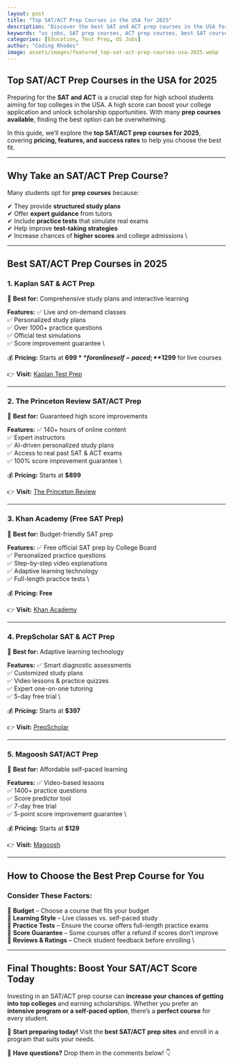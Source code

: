 ```yaml
---
layout: post
title: "Top SAT/ACT Prep Courses in the USA for 2025"
description: "Discover the best SAT and ACT prep courses in the USA for 2025. Compare online and in-person options to boost your test scores and college admissions chances."
keywords: "us jobs, SAT prep courses, ACT prep courses, best SAT courses, online SAT prep, college admissions USA, SAT ACT tutoring"
categories: [Education, Test Prep, US Jobs]
author: "Coding Rhodes"
image: assets/images/featured_top-sat-act-prep-courses-usa-2025.webp
---
```


## **Top SAT/ACT Prep Courses in the USA for 2025**

Preparing for the **SAT and ACT** is a crucial step for high school students aiming for top colleges in the USA. A high score can boost your college application and unlock scholarship opportunities. With many **prep courses available**, finding the best option can be overwhelming.

In this guide, we’ll explore the **top SAT/ACT prep courses for 2025**, covering **pricing, features, and success rates** to help you choose the best fit.

---

## **Why Take an SAT/ACT Prep Course?**

Many students opt for **prep courses** because:

✔ They provide **structured study plans** \
✔ Offer **expert guidance** from tutors \
✔ Include **practice tests** that simulate real exams \
✔ Help improve **test-taking strategies** \
✔ Increase chances of **higher scores** and college admissions \

---

## **Best SAT/ACT Prep Courses in 2025**

### **1. Kaplan SAT & ACT Prep**
📌 **Best for:** Comprehensive study plans and interactive learning

**Features:**
✅ Live and on-demand classes \
✅ Personalized study plans \
✅ Over 1000+ practice questions \
✅ Official test simulations \
✅ Score improvement guarantee \

💰 **Pricing:** Starts at **$699** for online self-paced; **$1299** for live courses

👉 **Visit:** [Kaplan Test Prep](https://www.kaptest.com)

---

### **2. The Princeton Review SAT/ACT Prep**
📌 **Best for:** Guaranteed high score improvements

**Features:**
✅ 140+ hours of online content \
✅ Expert instructors \
✅ AI-driven personalized study plans \
✅ Access to real past SAT & ACT exams \
✅ 100% score improvement guarantee \

💰 **Pricing:** Starts at **$899**

👉 **Visit:** [The Princeton Review](https://www.princetonreview.com)

---

### **3. Khan Academy (Free SAT Prep)**
📌 **Best for:** Budget-friendly SAT prep

**Features:**
✅ Free official SAT prep by College Board \
✅ Personalized practice questions \
✅ Step-by-step video explanations \
✅ Adaptive learning technology \
✅ Full-length practice tests \

💰 **Pricing:** **Free**

👉 **Visit:** [Khan Academy](https://www.khanacademy.org/sat)

---

### **4. PrepScholar SAT & ACT Prep**
📌 **Best for:** Adaptive learning technology

**Features:**
✅ Smart diagnostic assessments \
✅ Customized study plans \
✅ Video lessons & practice quizzes \
✅ Expert one-on-one tutoring \
✅ 5-day free trial \

💰 **Pricing:** Starts at **$397**

👉 **Visit:** [PrepScholar](https://www.prepscholar.com)

---

### **5. Magoosh SAT/ACT Prep**
📌 **Best for:** Affordable self-paced learning

**Features:**
✅ Video-based lessons \
✅ 1400+ practice questions \
✅ Score predictor tool \
✅ 7-day free trial \
✅ 5-point score improvement guarantee \

💰 **Pricing:** Starts at **$129**

👉 **Visit:** [Magoosh](https://www.magoosh.com)

---

## **How to Choose the Best Prep Course for You**

### Consider These Factors:
📌 **Budget** – Choose a course that fits your budget \
📌 **Learning Style** – Live classes vs. self-paced study \
📌 **Practice Tests** – Ensure the course offers full-length practice exams \
📌 **Score Guarantee** – Some courses offer a refund if scores don’t improve \
📌 **Reviews & Ratings** – Check student feedback before enrolling \

---

## **Final Thoughts: Boost Your SAT/ACT Score Today**

Investing in an SAT/ACT prep course can **increase your chances of getting into top colleges** and earning scholarships. Whether you prefer an **intensive program or a self-paced option**, there’s a **perfect course** for every student.

🚀 **Start preparing today!** Visit the **best SAT/ACT prep sites** and enroll in a program that suits your needs.

💬 **Have questions?** Drop them in the comments below! 👇

